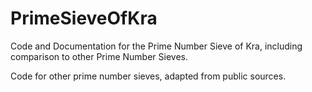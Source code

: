 # PrimeSieveOfKra
Code and Documentation for the Prime Number Sieve of Kra, including comparison to other Prime Number Sieves.

Code for other prime number sieves, adapted from public sources.
